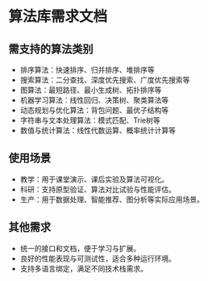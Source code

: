 # 算法库需求文档

## 需支持的算法类别
- 排序算法：快速排序、归并排序、堆排序等
- 搜索算法：二分查找、深度优先搜索、广度优先搜索等
- 图算法：最短路径、最小生成树、拓扑排序等
- 机器学习算法：线性回归、决策树、聚类算法等
- 动态规划与优化算法：背包问题、最优子结构等
- 字符串与文本处理算法：模式匹配、Trie树等
- 数值与统计算法：线性代数运算、概率统计计算等

## 使用场景
- 教学：用于课堂演示、课后实验及算法可视化。
- 科研：支持原型验证、算法对比试验与性能评估。
- 生产：用于数据处理、智能推荐、图分析等实际应用场景。

## 其他需求
- 统一的接口和文档，便于学习与扩展。
- 良好的性能表现与可测试性，适合多种运行环境。
- 支持多语言绑定，满足不同技术栈需求。
